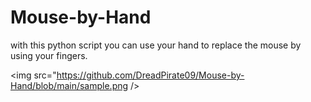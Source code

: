 # Mouse-by-Hand
with this python script you can use your hand to replace the mouse by using your fingers.


<img src="https://github.com/DreadPirate09/Mouse-by-Hand/blob/main/sample.png />

